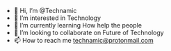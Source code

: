 - 👋 Hi, I’m @Technamic
- 👀 I’m interested in Technology
- 🌱 I’m currently learning How help the people
- 💞️ I’m looking to collaborate on Future of Technology
- 📫 How to reach me technamic@protonmail.com

<!---
Technamic/Technamic is a ✨ special ✨ repository because its `README.md` (this file) appears on your GitHub profile.
You can click the Preview link to take a look at your changes.
--->
